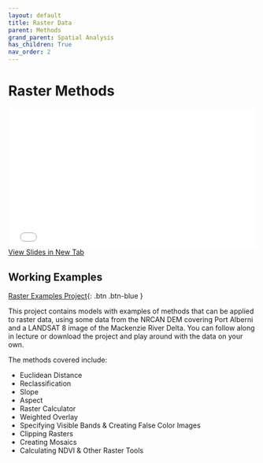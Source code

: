 ```yaml
---
layout: default
title: Raster Data
parent: Methods
grand_parent: Spatial Analysis
has_children: True
nav_order: 2
---
```


# Raster Methods

<div style="overflow: hidden;
  padding-top: 56.25%;
  position: relative">
  <iframe src="content/RasterMethods.html" title="Processes" scrolling="no" frameborder="0"
    style="border: 0;
   height: 100%;
   left: 0;
   position: absolute;
   top: 0;
   width: 100%;">
   <p>Your browser does not support iframes.</p>
 </iframe>
</div>
<a href="content/RasterMethods.html" target="_blank">View Slides in New Tab</a>


## Working Examples

[Raster Examples Project](https://github.com/GEOS270/Module5/blob/main/data/RasterMethods.zip){: .btn .btn-blue }


This project contains models with examples of methods that can be applied to raster data, using some data from the NRCAN DEM covering Port Alberni and a LANDSAT 8 image of the Mackenzie River Delta.  You can follow along in lecture or download the project and play around with the data on your own.

The methods covered include: 

* Euclidean Distance
* Reclassification
* Slope
* Aspect
* Raster Calculator
* Weighted Overlay
* Specifying Visible Bands & Creating False Color Images
* Clipping Rasters
* Creating Mosaics
* Calculating NDVI & Other Raster Tools
